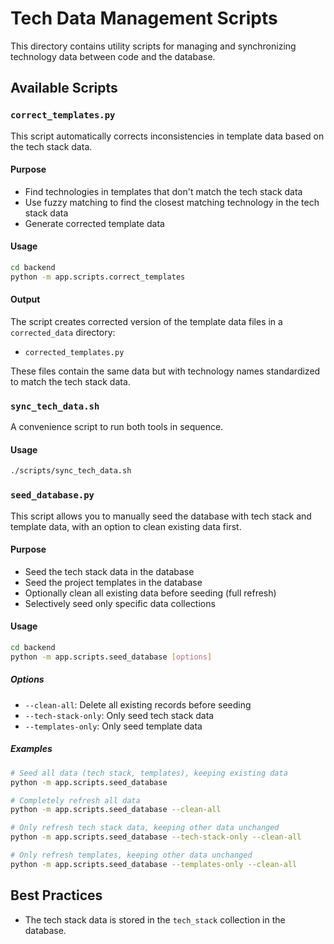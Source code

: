# Tech Data Management Scripts

This directory contains utility scripts for managing and synchronizing technology data between code and the database.

## Available Scripts

### `correct_templates.py`

This script automatically corrects inconsistencies in template data based on the tech stack data.

#### Purpose

- Find technologies in templates that don't match the tech stack data
- Use fuzzy matching to find the closest matching technology in the tech stack data
- Generate corrected template data

#### Usage

```bash
cd backend
python -m app.scripts.correct_templates
```

#### Output

The script creates corrected version of the template data files in a `corrected_data` directory:

- `corrected_templates.py`

These files contain the same data but with technology names standardized to match the tech stack data.

### `sync_tech_data.sh`

A convenience script to run both tools in sequence.

#### Usage

```bash
./scripts/sync_tech_data.sh
```

### `seed_database.py`

This script allows you to manually seed the database with tech stack and template data, with an option to clean existing data first.

#### Purpose

- Seed the tech stack data in the database
- Seed the project templates in the database
- Optionally clean all existing data before seeding (full refresh)
- Selectively seed only specific data collections

#### Usage

```bash
cd backend
python -m app.scripts.seed_database [options]
```

##### Options

- `--clean-all`: Delete all existing records before seeding
- `--tech-stack-only`: Only seed tech stack data
- `--templates-only`: Only seed template data

##### Examples

```bash
# Seed all data (tech stack, templates), keeping existing data
python -m app.scripts.seed_database

# Completely refresh all data
python -m app.scripts.seed_database --clean-all

# Only refresh tech stack data, keeping other data unchanged
python -m app.scripts.seed_database --tech-stack-only --clean-all

# Only refresh templates, keeping other data unchanged
python -m app.scripts.seed_database --templates-only --clean-all

```

## Best Practices

- The tech stack data is stored in the `tech_stack` collection in the database.
